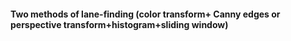 
#### Two methods of lane-finding (color transform+ Canny edges or perspective transform+histogram+sliding window)
